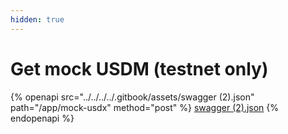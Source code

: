 ```yaml
---
hidden: true
---
```


# Get mock USDM (testnet only)

{% openapi src="../../../../.gitbook/assets/swagger (2).json" path="/app/mock-usdx" method="post" %}
[swagger (2).json](<../../../../.gitbook/assets/swagger (2).json>)
{% endopenapi %}


